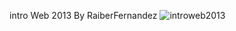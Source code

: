 intro Web 2013 By  RaiberFernandez
![introweb2013](https://raw.githubusercontent.com/WhyWolfie/GunZ-The-Duel/master/website/intro%20websites/intro%20web%202013%20by%20raiberfernandez/introweb2013.png)
